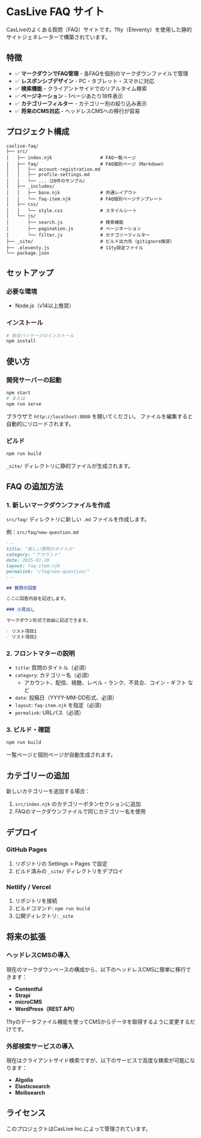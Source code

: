 # CasLive FAQ サイト

CasLiveのよくある質問（FAQ）サイトです。11ty（Eleventy）を使用した静的サイトジェネレーターで構築されています。

## 特徴

- ✅ **マークダウンでFAQ管理** - 各FAQを個別のマークダウンファイルで管理
- ✅ **レスポンシブデザイン** - PC・タブレット・スマホに対応
- ✅ **検索機能** - クライアントサイドでのリアルタイム検索
- ✅ **ページネーション** - 1ページあたり18件表示
- ✅ **カテゴリーフィルター** - カテゴリー別の絞り込み表示
- ✅ **将来のCMS対応** - ヘッドレスCMSへの移行が容易

## プロジェクト構成

```
caslive-faq/
├── src/
│   ├── index.njk                  # FAQ一覧ページ
│   ├── faq/                       # FAQ個別ページ（Markdown）
│   │   ├── account-registration.md
│   │   ├── profile-settings.md
│   │   └── ...（20件のサンプル）
│   ├── _includes/
│   │   ├── base.njk               # 共通レイアウト
│   │   └── faq-item.njk           # FAQ個別ページテンプレート
│   ├── css/
│   │   └── style.css              # スタイルシート
│   └── js/
│       ├── search.js              # 検索機能
│       ├── pagination.js          # ページネーション
│       └── filter.js              # カテゴリーフィルター
├── _site/                         # ビルド出力先（gitignore推奨）
├── .eleventy.js                   # 11ty設定ファイル
└── package.json
```

## セットアップ

### 必要な環境
- Node.js（v14以上推奨）

### インストール

```bash
# 依存パッケージのインストール
npm install
```

## 使い方

### 開発サーバーの起動

```bash
npm start
# または
npm run serve
```

ブラウザで `http://localhost:8080` を開いてください。
ファイルを編集すると自動的にリロードされます。

### ビルド

```bash
npm run build
```

`_site/` ディレクトリに静的ファイルが生成されます。

## FAQ の追加方法

### 1. 新しいマークダウンファイルを作成

`src/faq/` ディレクトリに新しい `.md` ファイルを作成します。

例：`src/faq/new-question.md`

```markdown
---
title: "新しい質問のタイトル"
category: "アカウント"
date: 2025-01-20
layout: faq-item.njk
permalink: "/faq/new-question/"
---

## 質問の回答

ここに回答内容を記述します。

### 小見出し

マークダウン形式で自由に記述できます。

- リスト項目1
- リスト項目2
```

### 2. フロントマターの説明

- `title`: 質問のタイトル（必須）
- `category`: カテゴリー名（必須）
  - アカウント、配信、視聴、レベル・ランク、不具合、コイン・ギフト など
- `date`: 投稿日（YYYY-MM-DD形式、必須）
- `layout`: `faq-item.njk` を指定（必須）
- `permalink`: URLパス（必須）

### 3. ビルド・確認

```bash
npm run build
```

一覧ページと個別ページが自動生成されます。

## カテゴリーの追加

新しいカテゴリーを追加する場合：

1. `src/index.njk` のカテゴリーボタンセクションに追加
2. FAQのマークダウンファイルで同じカテゴリー名を使用

## デプロイ

### GitHub Pages

1. リポジトリの Settings > Pages で設定
2. ビルド済みの `_site/` ディレクトリをデプロイ

### Netlify / Vercel

1. リポジトリを接続
2. ビルドコマンド: `npm run build`
3. 公開ディレクトリ: `_site`

## 将来の拡張

### ヘッドレスCMSの導入

現在のマークダウンベースの構成から、以下のヘッドレスCMSに簡単に移行できます：

- **Contentful**
- **Strapi**
- **microCMS**
- **WordPress（REST API）**

11tyのデータファイル機能を使ってCMSからデータを取得するように変更するだけです。

### 外部検索サービスの導入

現在はクライアントサイド検索ですが、以下のサービスで高度な検索が可能になります：

- **Algolia**
- **Elasticsearch**
- **Meilisearch**

## ライセンス

このプロジェクトはCasLive Inc.によって管理されています。
